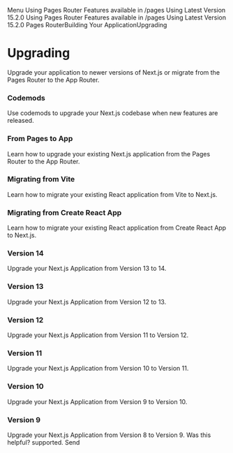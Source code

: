 Menu
Using Pages Router
Features available in /pages
Using Latest Version
15.2.0
Using Pages Router
Features available in /pages
Using Latest Version
15.2.0
Pages RouterBuilding Your ApplicationUpgrading
# Upgrading
Upgrade your application to newer versions of Next.js or migrate from the Pages Router to the App Router.
### Codemods
Use codemods to upgrade your Next.js codebase when new features are released.
### From Pages to App
Learn how to upgrade your existing Next.js application from the Pages Router to the App Router.
### Migrating from Vite
Learn how to migrate your existing React application from Vite to Next.js.
### Migrating from Create React App
Learn how to migrate your existing React application from Create React App to Next.js.
### Version 14
Upgrade your Next.js Application from Version 13 to 14.
### Version 13
Upgrade your Next.js Application from Version 12 to 13.
### Version 12
Upgrade your Next.js Application from Version 11 to Version 12.
### Version 11
Upgrade your Next.js Application from Version 10 to Version 11.
### Version 10
Upgrade your Next.js Application from Version 9 to Version 10.
### Version 9
Upgrade your Next.js Application from Version 8 to Version 9.
Was this helpful?
supported.
Send
